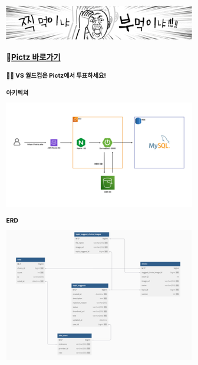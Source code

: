 ![main.png](img/main-banner.png)

## 🚀<a href="https://pictz.site" target="blank">Pictz 바로가기</a>

### **👊🏻 VS 월드컵은 Pictz에서 투표하세요!**

### 아키텍쳐
![architecture.png](img/architecture.png)

### ERD
![db.png](img/db.png)

